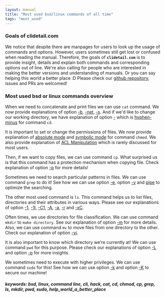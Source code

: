 ```yaml
---
layout: manual
title: "Most used bsd/linux commands of all time"
tags: "most_used"
---
```


### Goals of clidetail.com
We notice that despite there are manpages for users to look up the usage of commands and options. However, users sometimes still get lost or confused when reading the manual. Therefore, the goals of __`clidetail.com`__ is to provide insight, details and explain both commands and corresponding options out of line. We're also calling for people who are interested in making the better versions and understanding of manuals. Or you can say helping this world a better place :D Please check our [github repository](https://github.com/focusrtilz/clidetail.github.io), issues and PRs are welcomed! 

### Most used bsd or linux commands overview

When we need to concatenate and print files we can use `cat` command. We now provide explanations of option [-b](https://clidetail.com/manuals/cat_b/), [-net](https://clidetail.com/manuals/cat_net/), [-s](https://clidetail.com/manuals/cat_s/). And if we'd like to change our working directory, we have explanation of option [-](https://clidetail.com/manuals/cd_hyphen/) which is [hyphen-minus](https://clidetail.com/manuals/cd_hyphen/) for command `cd`. 

It is important to set or change the permissions of files. We now provide explanation of [absolute mode](https://clidetail.com/manuals/chmod_abs_mode/) and [symbolic mode](https://clidetail.com/manuals/chmod_sym_mode/) for command `chmod`. We also provide explanation of [ACL Manipulation](https://clidetail.com/manuals/chmod_plus_a/) which is rarely discussed for most users.

Then, if we want to copy files, we can use command `cp`. What surprised us is that this command has a protection mechanism when copying file. Check explanation of option [-p](https://clidetail.com/manuals/cp_lowercase_p/) for more details!

Sometimes we need to search particular patterns in files. We can use command `grep` to do it! See how we can use option [-e](https://clidetail.com/manuals/grep_e_pipe_grep_v/), option [-v](https://clidetail.com/manuals/grep_e_pipe_grep_v/) and [pipe](https://clidetail.com/manuals/grep_e_pipe_grep_v/) to optimize the searching. 

The other most used command is `ls`. This command helps us to list files, directories and their attributes in various ways. Please see our explanations of option [-1](https://clidetail.com/manuals/ls1/), [-1l](https://clidetail.com/manuals/ls1l_override/), [-C1](https://clidetail.com/manuals/lsC1_override/), [-A](https://clidetail.com/manuals/ls_uppercase_A/), [-a](https://clidetail.com/manuals/lsa/), [-r](https://clidetail.com/manuals/lsr/) and [-xC](https://clidetail.com/manuals/lsxC_override/).

Often times, we use directories for file classification. We can use command `mkdir` to `make directory`. See our explanation of option [-m](https://clidetail.com/manuals/mkdir_m/) for more details. Also, we can use command `mv` to move files from one directory to the other. Check our explanation of option [-vi](https://clidetail.com/manuals/mv_vi/).

It is also important to know which directory we're currently at! We can use command `pwd` for this purpose. Please check our explanations of option [-L](https://clidetail.com/manuals/pwd_L_P/) and option [-p](https://clidetail.com/manuals/pwd_L_P/) for more insights.

We sometimes need to execute with higher privileges. We can use command `sudo` for this! See how we can use option [-k](https://clidetail.com/manuals/sudo_k/) and option [-K](https://clidetail.com/manuals/sudo_uppercase_k/) to secure our machine!

##### keywords: bsd, linux, command line, cli, hack, cat, cd, chmod, cp, grep, ls, mkdir, pwd, sudo, help_world_a_better_place

